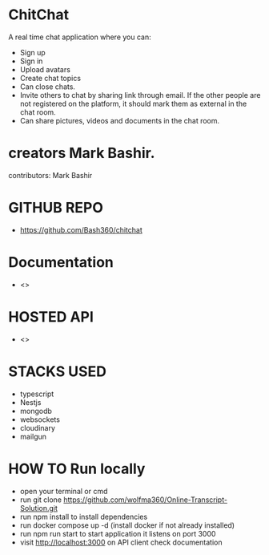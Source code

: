 # ChitChat
A real time chat application where you can:
- Sign up
- Sign in
- Upload avatars
- Create chat topics
- Can close chats.
- Invite others to chat by sharing link through email. If the other people are not registered on the platform, it should mark them as external in the chat room.
- Can share pictures, videos and documents in the chat room.

# creators Mark Bashir.
contributors:
Mark Bashir

# GITHUB REPO

- <https://github.com/Bash360/chitchat>

# Documentation
- <>

# HOSTED API

- <>

# STACKS USED

- typescript
- Nestjs
- mongodb
- websockets
- cloudinary
- mailgun

# HOW TO Run locally

- open your terminal or cmd
- run git clone <https://github.com/wolfma360/Online-Transcript-Solution.git>
- run npm install to install dependencies
- run docker compose up -d  (install docker if not already installed)
- run npm run start to start application it listens on port 3000
- visit <http://localhost:3000> on API client check documentation


